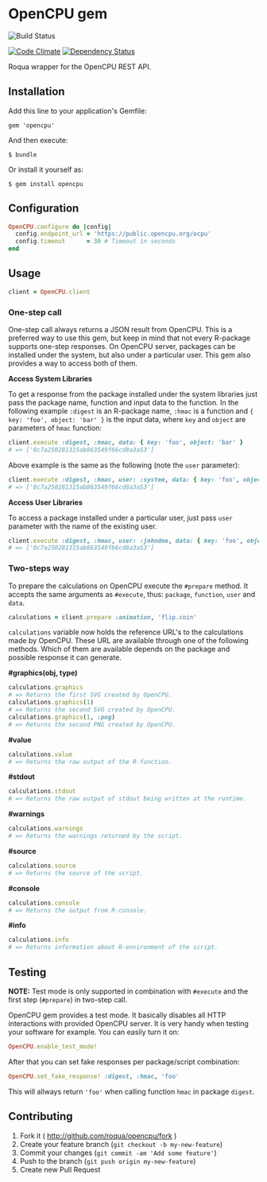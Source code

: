 # OpenCPU gem

![Build Status](https://circleci.com/gh/roqua/opencpu.png?circle-token=4689df66bef26cd4aff65a4893c25400795b408a)

[![Code Climate](https://codeclimate.com/github/roqua/opencpu.png)](https://codeclimate.com/github/roqua/opencpu)
[![Dependency Status](https://gemnasium.com/roqua/opencpu.svg)](https://gemnasium.com/roqua/opencpu)

Roqua wrapper for the OpenCPU REST API.

## Installation

Add this line to your application's Gemfile:

    gem 'opencpu'

And then execute:

    $ bundle

Or install it yourself as:

    $ gem install opencpu

## Configuration

```Ruby
OpenCPU.configure do |config|
  config.endpoint_url = 'https://public.opencpu.org/ocpu'
  config.timeout      = 30 # Timeout in seconds
end
```

## Usage

```Ruby
client = OpenCPU.client
```

### One-step call

One-step call always returns a JSON result from OpenCPU. This is a preferred
way to use this gem, but keep in mind that not every R-package supports one-step
responses. On OpenCPU server, packages can be installed under the system, but
also under a particular user. This gem also provides a way to access both of them.

**Access System Libraries**

To get a response from the package installed under the system libraries just
pass the package name, function and input data to the function. In the following
example `:digest` is an R-package name, `:hmac` is a function and
`{ key: 'foo', object: 'bar' }` is the input data, where `key` and `object` are
parameters of `hmac` function:

```Ruby
client.execute :digest, :hmac, data: { key: 'foo', object: 'bar' }
# => ['0c7a250281315ab863549f66cd8a3a53']
```

Above example is the same as the following (note the `user` parameter):

```Ruby
client.execute :digest, :hmac, user: :system, data: { key: 'foo', object: 'bar' }
# => ['0c7a250281315ab863549f66cd8a3a53']
```

**Access User Libraries**

To access a package installed under a particular user, just pass `user` parameter
with the name of the existing user.

```Ruby
client.execute :digest, :hmac, user: :johndoe, data: { key: 'foo', object: 'bar' }
# => ['0c7a250281315ab863549f66cd8a3a53']
```

### Two-steps way

To prepare the calculations on OpenCPU execute the `#prepare` method. It accepts
the same arguments as `#execute`, thus: `package`, `function`, `user` and `data`.

```Ruby
calculations = client.prepare :animation, 'flip.coin'
```

`calculations` variable now holds the reference URL's to the calculations made
by OpenCPU. These URL are available through one of the following methods. Which
of them are available depends on the package and possible response it can
generate.

**#graphics(obj, type)**

```Ruby
calculations.graphics
# => Returns the first SVG created by OpenCPU.
calculations.graphics(1)
# => Returns the second SVG created by OpenCPU.
calculations.graphics(1, :png)
# => Returns the second PNG created by OpenCPU.
```

**#value**

```Ruby
calculations.value
# => Returns the raw output of the R-function.
```

**#stdout**

```Ruby
calculations.stdout
# => Returns the raw output of stdout being written at the runtime.
```

**#warnings**

```Ruby
calculations.warnings
# => Returns the warnings returned by the script.
```

**#source**

```Ruby
calculations.source
# => Returns the source of the script.
```

**#console**

```Ruby
calculations.console
# => Returns the output from R-console.
```

**#info**

```Ruby
calculations.info
# => Returns information about R-environment of the script.
```

## Testing

**NOTE:** Test mode is only supported in combination with `#execute` and the
first step (`#prepare`) in two-step call.

OpenCPU gem provides a test mode. It basically disables all HTTP interactions
with provided OpenCPU server. It is very handy when testing your software for
example. You can easily turn it on:

```Ruby
OpenCPU.enable_test_mode!
```

After that you can set fake responses per package/script combination:

```Ruby
OpenCPU.set_fake_response! :digest, :hmac, 'foo'
```

This will allways return `'foo'` when calling function `hmac` in package
`digest`.

## Contributing

1. Fork it ( http://github.com/roqua/opencpu/fork )
2. Create your feature branch (`git checkout -b my-new-feature`)
3. Commit your changes (`git commit -am 'Add some feature'`)
4. Push to the branch (`git push origin my-new-feature`)
5. Create new Pull Request
